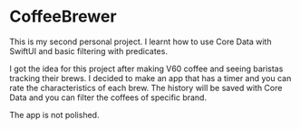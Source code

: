 # CoffeeBrewer

This is my second personal project. I learnt how to use Core Data with SwiftUI and basic filtering with predicates.

I got the idea for this project after making V60 coffee and seeing baristas tracking their brews. 
I decided to make an app that has a timer and you can rate the characteristics of each brew.
The history will be saved with Core Data and you can filter the coffees of specific brand.

The app is not polished.

